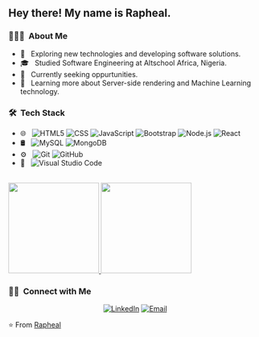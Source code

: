 <h2> Hey there! My name is Rapheal.</h2>

<h3> 👨🏻‍💻 &nbsp;About Me </h3>

- 🤔 &nbsp; Exploring new technologies and developing software solutions.
- 🎓 &nbsp; Studied Software Engineering at Altschool Africa, Nigeria.
- 💼 &nbsp; Currently seeking oppurtunities.
- 🌱 &nbsp; Learning more about Server-side rendering and Machine Learning technology.


<h3> 🛠 &nbsp;Tech Stack</h3>


- 🌐 &nbsp;
  ![HTML5](https://img.shields.io/badge/-HTML5-333333?style=flat&logo=HTML5)
  ![CSS](https://img.shields.io/badge/-CSS-333333?style=flat&logo=CSS3&logoColor=1572B6)
  ![JavaScript](https://img.shields.io/badge/-JavaScript-333333?style=flat&logo=javascript)
  ![Bootstrap](https://img.shields.io/badge/-Bootstrap-333333?style=flat&logo=bootstrap&logoColor=563D7C)
  ![Node.js](https://img.shields.io/badge/-Node.js-333333?style=flat&logo=node.js)
  ![React](https://img.shields.io/badge/-React-333333?style=flat&logo=react)
- 🛢 &nbsp;
  ![MySQL](https://img.shields.io/badge/-MySQL-333333?style=flat&logo=mysql)
  ![MongoDB](https://img.shields.io/badge/-MongoDB-333333?style=flat&logo=mongodb)
- ⚙️ &nbsp;
  ![Git](https://img.shields.io/badge/-Git-333333?style=flat&logo=git)
  ![GitHub](https://img.shields.io/badge/-GitHub-333333?style=flat&logo=github)
- 🔧 &nbsp;
  ![Visual Studio Code](https://img.shields.io/badge/-Visual%20Studio%20Code-333333?style=flat&logo=visual-studio-code&logoColor=007ACC)

<br/>

<a href="https://github.com/raphdoo">
  <img height="180em" src="https://github-readme-stats.vercel.app/api?username=raphdoo&theme=buefy&show_icons=true" />
  <img height="180em" src="https://github-readme-stats.vercel.app/api/top-langs/?username=raphdoo&theme=buefy&layout=compact" />
</a>

<br/>

<h3> 🤝🏻 &nbsp;Connect with Me </h3>

<p align="center">
<a href="https://www.linkedin.com/in/rapheal-ajiboye-3855bb161/"><img alt="LinkedIn" src="https://img.shields.io/badge/LinkedIn-Rapheal%20Ajiboye-blue?style=flat-square&logo=linkedin"></a>
<a href="mailto:rapheal_ajiboye@yahoo.com"><img alt="Email" src="https://img.shields.io/badge/Email-ajiboye_rapheal@yahoo.com-blue?style=flat-square&logo=gmail"></a>
</p>

⭐️ From [Rapheal](https://github.com/raphdoo)

